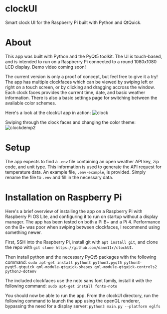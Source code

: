 # clockUI
Smart clock UI for the Raspberry Pi built with Python and QtQuick.

# About
This app was built with Python and the PyQt5 toolkit. The UI is touch-based, and is intended to run on a Raspberry Pi connected to a round 1080x1080 LCD display. Demo video coming soon!

The current version is only a proof of concept, but feel free to give it a try! The app has multiple clockfaces which can be viewed by swiping left or right on a touch screen, or by clicking and dragging accross the window. Each clock faces provides the current time, date, and basic weather information. There is also a basic settings page for switching between the avaliable color schemes.

Here's a look at the clockUI app in action:
![clock](https://github.com/user-attachments/assets/4a847fd9-6198-4871-ad4f-db1fdc318ac1)

Swiping through the clock faces and changing the color theme:
![clockdemp2](https://github.com/user-attachments/assets/6b22e396-7e40-487a-bff8-3f64b20c50eb)

# Setup
The app expects to find a `.env` file containing an open weather API key, zip code, and unit type. This information is used to generate the API request for temperature data. An example file, `.env-example`, is provided. Simply rename the file to `.env` and fill in the necessary data.

# Installation on Raspberry Pi
Here's a brief overview of installing the app on a Raspberry Pi with Raspberry Pi OS Lite, and configuring it to run on startup without a display manager. The app has been tested on both a Pi B+ and a Pi 4. Performance on the B+ was poor when swiping between clockfaces, I recommend using something newer.

First, SSH into the Raspberry Pi, install git with `apt install git`, and clone the repo with `git clone https://github.com/danm11r/clockUI`.

Then install python and the necessary PyQt5 packages with the following command:
`sudo apt-get install python3 python3.pyqt5 python3-pyqt5.qtquick qml-module-qtquick-shapes qml-module-qtquick-controls2 python3-dotenv`

The included clockfaces use the noto sans font family, install it with the following command: `sudo apt-get install fonts-noto`

You should now be able to run the app. From the clockUI directory, run the following command to launch the app using the openGL renderer, bypassing the need for a display server: `python3 main.py --platform eglfs`










